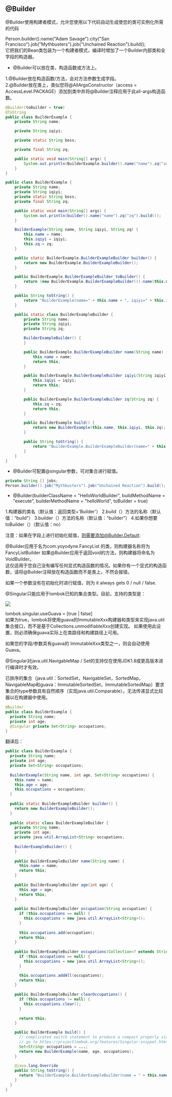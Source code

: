 
## @Builder

@Builder使用构建者模式，允许您使用以下代码自动生成使您的类可实例化所需的代码<br>


Person.builder().name("Adam Savage").city("San Francisco").job("Mythbusters").job("Unchained Reaction").build();<br>
它把我们的Bean类包装为一个构建者模式，编译时增加了一个Builder内部类和全字段的构造器。<br>

- @Builder可以放在类，构造函数或方法上。<br> 

1.@Builder放在构造函数/方法，会对方法参数生成字段。<br>
2.@Builder放在类上，类似您将@AllArgsConstructor（access = AccessLevel.PACKAGE）添加到类中并将@Builder注释应用于此all-args构造函数。<br>

```java
@Builder(toBuilder = true)
@ToString
public class BuilderExample {
    private String name;

    private String iqiyi;

    private static String boss;

    private final String zq;

    public static void main(String[] args) {
        System.out.println(BuilderExample.builder().name("name").zq("zq").build());
    }
}
```

```java
public class BuilderExample {
    private String name;
    private String iqiyi;
    private static String boss;
    private final String zq;

    public static void main(String[] args) {
        System.out.println(builder().name("name").zq("zq").build());
    }

    BuilderExample(String name, String iqiyi, String zq) {
        this.name = name;
        this.iqiyi = iqiyi;
        this.zq = zq;
    }

    public static BuilderExample.BuilderExampleBuilder builder() {
        return new BuilderExample.BuilderExampleBuilder();
    }

    public BuilderExample.BuilderExampleBuilder toBuilder() {
        return (new BuilderExample.BuilderExampleBuilder()).name(this.name).iqiyi(this.iqiyi).zq(this.zq);
    }

    public String toString() {
        return "BuilderExample(name=" + this.name + ", iqiyi=" + this.iqiyi + ", zq=" + this.zq + ")";
    }

    public static class BuilderExampleBuilder {
        private String name;
        private String iqiyi;
        private String zq;

        BuilderExampleBuilder() {
        }

        public BuilderExample.BuilderExampleBuilder name(String name) {
            this.name = name;
            return this;
        }

        public BuilderExample.BuilderExampleBuilder iqiyi(String iqiyi) {
            this.iqiyi = iqiyi;
            return this;
        }

        public BuilderExample.BuilderExampleBuilder zq(String zq) {
            this.zq = zq;
            return this;
        }

        public BuilderExample build() {
            return new BuilderExample(this.name, this.iqiyi, this.zq);
        }

        public String toString() {
            return "BuilderExample.BuilderExampleBuilder(name=" + this.name + ", iqiyi=" + this.iqiyi + ", zq=" + this.zq + ")";
        }
    }
}
```
- @Builder可配置@singular参数，可对集合进行赋值。

```java
private String [] jobs;
Person.builder().job("Mythbusters").job("Unchained Reaction").build(); 可以使用这种方式对集合进行赋值
```


- @Builder(builderClassName = "HelloWorldBuilder", buildMethodName = "execute", builderMethodName = "helloWorld", toBuilder = true)

1.构建器的类名（默认值：返回类型+'Builder'）
2.build（）方法的名称（默认值：“build”）
3.builder（）方法的名称（默认值：“builder”）
4.如果你想要toBuilder（）（默认值：no）


注意：如果在字段上进行初始化赋值，则需要添加@Builder.Default:


@Builder应用于名为com.yoyodyne.FancyList <T>的类，则构建器名称将为FancyListBuilder <T>
如果@Builder应用于返回void的方法，则构建器将命名为VoidBuilder。
<br>
这仅适用于您自己没有编写任何显式构造函数的情况。如果你有一个显式的构造函数，请将@Builder注释放在构造函数而不是类上，不然会报错。

如果一个参数没有在初始化时进行赋值，则为 it always gets 0 / null / false.

@Singular只能应用于lombok已知的集合类型。目前，支持的类型是：

![](5.png)
 
 
lombok.singular.useGuava = [true | false] <br>
如果为true，lombok将使用guava的ImmutableXxx构建器和类型来实现java.util集合接口，而不是基于Collections.unmodifiableXxx创建实现。 如果使用此设置，则必须确保guava实际上在类路径和构建路径上可用。
 
如果您的字段/参数具有guava的 ImmutableXxx类型之一，则会自动使用Guava。
 
@Singular对java.util.NavigableMap / Set的支持仅在使用JDK1.8或更高版本进行编译时才有效。
 
已排序的集合（java.util：SortedSet，NavigableSet，SortedMap，NavigableMap和guava：ImmutableSortedSet，ImmutableSortedMap）要求集合的type参数具有自然顺序（实现java.util.Comparable）。无法传递显式比较器以在构建器中使用。


~~~java
@Builder
public class BuilderExample {
  private String name;
  private int age;
  @Singular private Set<String> occupations;
}
~~~
翻译后：


~~~java
public class BuilderExample {
  private String name;
  private int age;
  private Set<String> occupations;
  
  BuilderExample(String name, int age, Set<String> occupations) {
    this.name = name;
    this.age = age;
    this.occupations = occupations;
  }
  
  public static BuilderExampleBuilder builder() {
    return new BuilderExampleBuilder();
  }
  
  public static class BuilderExampleBuilder {
    private String name;
    private int age;
    private java.util.ArrayList<String> occupations;
    
    BuilderExampleBuilder() {
    }
    
    public BuilderExampleBuilder name(String name) {
      this.name = name;
      return this;
    }
    
    public BuilderExampleBuilder age(int age) {
      this.age = age;
      return this;
    }
    
    public BuilderExampleBuilder occupation(String occupation) {
      if (this.occupations == null) {
        this.occupations = new java.util.ArrayList<String>();
      }
      
      this.occupations.add(occupation);
      return this;
    }
    
    public BuilderExampleBuilder occupations(Collection<? extends String> occupations) {
      if (this.occupations == null) {
        this.occupations = new java.util.ArrayList<String>();
      }

      this.occupations.addAll(occupations);
      return this;
    }
    
    public BuilderExampleBuilder clearOccupations() {
      if (this.occupations != null) {
        this.occupations.clear();
      }
      
      return this;
    }

    public BuilderExample build() {
      // complicated switch statement to produce a compact properly sized immutable set omitted.
      // go to https://projectlombok.org/features/Singular-snippet.html to see it.
      Set<String> occupations = ...;
      return new BuilderExample(name, age, occupations);
    }
    
    @java.lang.Override
    public String toString() {
      return "BuilderExample.BuilderExampleBuilder(name = " + this.name + ", age = " + this.age + ", occupations = " + this.occupations + ")";
    }
  }
}
~~~
